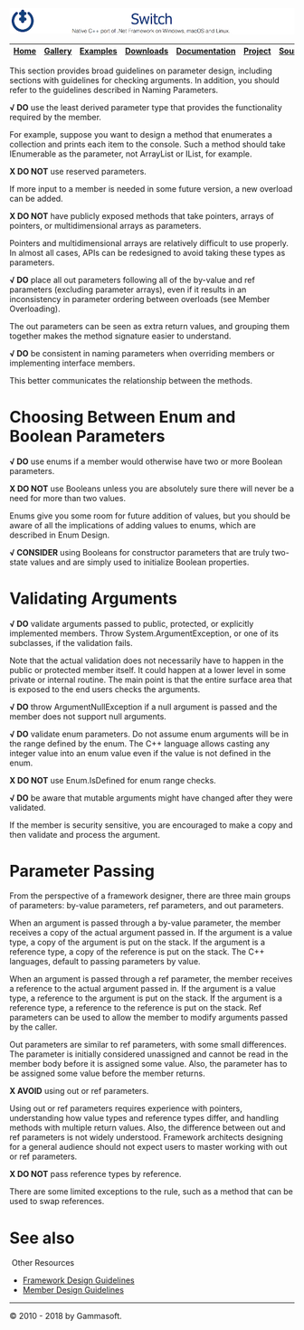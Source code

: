 ![Switch Header](Pictures/SwitchNativeC++port.png)

| [Home](Home.md) | [Gallery](Gallery.md) | [Examples](Examples.md) | [Downloads](Downloads.md) | [Documentation](Documentation.md) | [Project](https://sourceforge.net/projects/switchpro) | [Source](https://github.com/gammasoft71/switch) | [License](License.md) | [Gammasoft](https://gammasoft71.wixsite.com/gammasoft) |
|-----------------|-----------------------|-------------------------|-------------------------|-----------------------------------|-------------------------------------------------------|-------------------------------------------------|-----------------------|---------------------------------------------------------|

This section provides broad guidelines on parameter design, including sections with guidelines for checking arguments. In addition, you should refer to the guidelines described in Naming Parameters.

**√ DO** use the least derived parameter type that provides the functionality required by the member.

For example, suppose you want to design a method that enumerates a collection and prints each item to the console. Such a method should take IEnumerable as the parameter, not ArrayList or IList, for example.

**X DO NOT** use reserved parameters.

If more input to a member is needed in some future version, a new overload can be added.

**X DO NOT** have publicly exposed methods that take pointers, arrays of pointers, or multidimensional arrays as parameters.

Pointers and multidimensional arrays are relatively difficult to use properly. In almost all cases, APIs can be redesigned to avoid taking these types as parameters.

**√ DO** place all out parameters following all of the by-value and ref parameters (excluding parameter arrays), even if it results in an inconsistency in parameter ordering between overloads (see Member Overloading).

The out parameters can be seen as extra return values, and grouping them together makes the method signature easier to understand.

**√ DO** be consistent in naming parameters when overriding members or implementing interface members.

This better communicates the relationship between the methods.

# Choosing Between Enum and Boolean Parameters

**√ DO** use enums if a member would otherwise have two or more Boolean parameters.

**X DO NOT** use Booleans unless you are absolutely sure there will never be a need for more than two values.

Enums give you some room for future addition of values, but you should be aware of all the implications of adding values to enums, which are described in Enum Design.

**√ CONSIDER** using Booleans for constructor parameters that are truly two-state values and are simply used to initialize Boolean properties.

# Validating Arguments

**√ DO** validate arguments passed to public, protected, or explicitly implemented members. Throw System.ArgumentException, or one of its subclasses, if the validation fails.

Note that the actual validation does not necessarily have to happen in the public or protected member itself. It could happen at a lower level in some private or internal routine. The main point is that the entire surface area that is exposed to the end users checks the arguments.

**√ DO** throw ArgumentNullException if a null argument is passed and the member does not support null arguments.

**√ DO** validate enum parameters. Do not assume enum arguments will be in the range defined by the enum. The C++ language allows casting any integer value into an enum value even if the value is not defined in the enum.

**X DO NOT** use Enum.IsDefined for enum range checks.

**√ DO** be aware that mutable arguments might have changed after they were validated.

If the member is security sensitive, you are encouraged to make a copy and then validate and process the argument.

# Parameter Passing

From the perspective of a framework designer, there are three main groups of parameters: by-value parameters, ref parameters, and out parameters.

When an argument is passed through a by-value parameter, the member receives a copy of the actual argument passed in. If the argument is a value type, a copy of the argument is put on the stack. If the argument is a reference type, a copy of the reference is put on the stack. The C++ languages, default to passing parameters by value.

When an argument is passed through a ref parameter, the member receives a reference to the actual argument passed in. If the argument is a value type, a reference to the argument is put on the stack. If the argument is a reference type, a reference to the reference is put on the stack. Ref parameters can be used to allow the member to modify arguments passed by the caller.

Out parameters are similar to ref parameters, with some small differences. The parameter is initially considered unassigned and cannot be read in the member body before it is assigned some value. Also, the parameter has to be assigned some value before the member returns.

**X AVOID** using out or ref parameters.

Using out or ref parameters requires experience with pointers, understanding how value types and reference types differ, and handling methods with multiple return values. Also, the difference between out and ref parameters is not widely understood. Framework architects designing for a general audience should not expect users to master working with out or ref parameters.

**X DO NOT** pass reference types by reference.

There are some limited exceptions to the rule, such as a method that can be used to swap references.

# See also
​
Other Resources

* [Framework Design Guidelines](FrameworkDesignGuidelines.md)
* [Member Design Guidelines](MemberDesignGuidelines.md)

______________________________________________________________________________________________

© 2010 - 2018 by Gammasoft.
